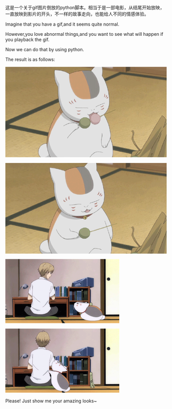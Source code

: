这是一个关于gif图片倒放的python脚本。相当于是一部电影，从结尾开始放映，一直放映到影片的开头，不一样的故事走向，也能给人不同的情感体验。


Imagine that you have a gif,and it seems quite normal.

However,you love abnormal things,and you want to see what will happen if you playback the gif.

Now we can do that by using python.

The result is as follows:

![](1.gif)

![](2.gif)

![](7.gif)

![](result.gif)

Please! Just show me your amazing looks~

